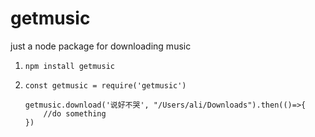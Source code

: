 # getmusic

just a node package for downloading music

1. ```npm install getmusic```

2.  
    ```
    const getmusic = require('getmusic')

    getmusic.download('说好不哭', "/Users/ali/Downloads").then(()=>{
        //do something
    })
    ```